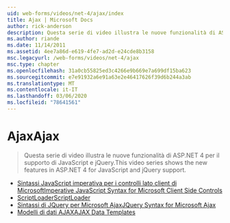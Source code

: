 ```yaml
---
uid: web-forms/videos/net-4/ajax/index
title: Ajax | Microsoft Docs
author: rick-anderson
description: Questa serie di video illustra le nuove funzionalità di ASP.NET 4 per il supporto di JavaScript e jQuery.
ms.author: riande
ms.date: 11/14/2011
ms.assetid: 4ee7a86d-e619-4fe7-ad2d-e24cde8b3158
msc.legacyurl: /web-forms/videos/net-4/ajax
msc.type: chapter
ms.openlocfilehash: 31a0cb55825ed3c4266e9b669e7a699df15ba623
ms.sourcegitcommit: e7e91932a6e91a63e2e46417626f39d6b244a3ab
ms.translationtype: MT
ms.contentlocale: it-IT
ms.lasthandoff: 03/06/2020
ms.locfileid: "78641561"
---
```

# <a name="ajax"></a><span data-ttu-id="ef615-103">Ajax</span><span class="sxs-lookup"><span data-stu-id="ef615-103">Ajax</span></span>

> <span data-ttu-id="ef615-104">Questa serie di video illustra le nuove funzionalità di ASP.NET 4 per il supporto di JavaScript e jQuery.</span><span class="sxs-lookup"><span data-stu-id="ef615-104">This video series shows the new features in ASP.NET 4 for JavaScript and jQuery support.</span></span>

- [<span data-ttu-id="ef615-105">Sintassi JavaScript imperativa per i controlli lato client di Microsoft</span><span class="sxs-lookup"><span data-stu-id="ef615-105">Imperative JavaScript Syntax for Microsoft Client Side Controls</span></span>](aspnet-4-quick-hit-imperative-javascript-syntax-for-microsoft-client-side-controls.md)
- [<span data-ttu-id="ef615-106">ScriptLoader</span><span class="sxs-lookup"><span data-stu-id="ef615-106">ScriptLoader</span></span>](aspnet-4-quick-hit-the-scriptloader.md)
- [<span data-ttu-id="ef615-107">Sintassi di JQuery per Microsoft Ajax</span><span class="sxs-lookup"><span data-stu-id="ef615-107">JQuery Syntax for Microsoft Ajax</span></span>](aspnet-4-quick-hit-jquery-syntax-for-microsoft-ajax.md)
- [<span data-ttu-id="ef615-108">Modelli di dati AJAX</span><span class="sxs-lookup"><span data-stu-id="ef615-108">AJAX Data Templates</span></span>](aspnet-4-quick-hit-ajax-data-templates.md)
